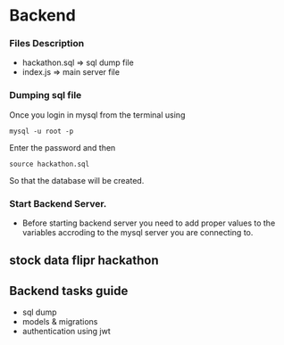 # Backend

### Files Description
- hackathon.sql => sql dump file
- index.js => main server file

### Dumping sql file
Once you login in mysql from the terminal using 
```
mysql -u root -p
```
Enter the password and then 
```
source hackathon.sql
```
So that the database will be created.

### Start Backend Server.
- Before starting backend server you need to add proper values to the variables accroding to the mysql server you are connecting to.



## stock data flipr hackathon

## Backend tasks guide

- sql dump
- models & migrations
- authentication using jwt

